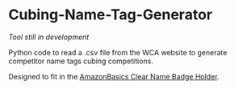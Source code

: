 # Cubing-Name-Tag-Generator

*Tool still in development*

 Python code to read a .csv file from the WCA website to generate competitor name tags cubing competitions. 
 
 Designed to fit in the [AmazonBasics Clear Name Badge Holder](https://www.amazon.ca/AmazonBasics-Clear-Badge-Holder-Horizontal/dp/B01DN8TK3I/ref=sr_1_6?crid=MUJXOQAQ41L6&keywords=name+badge+holder&qid=1579842697&sprefix=name+ba%2Caps%2C158&sr=8-6).
